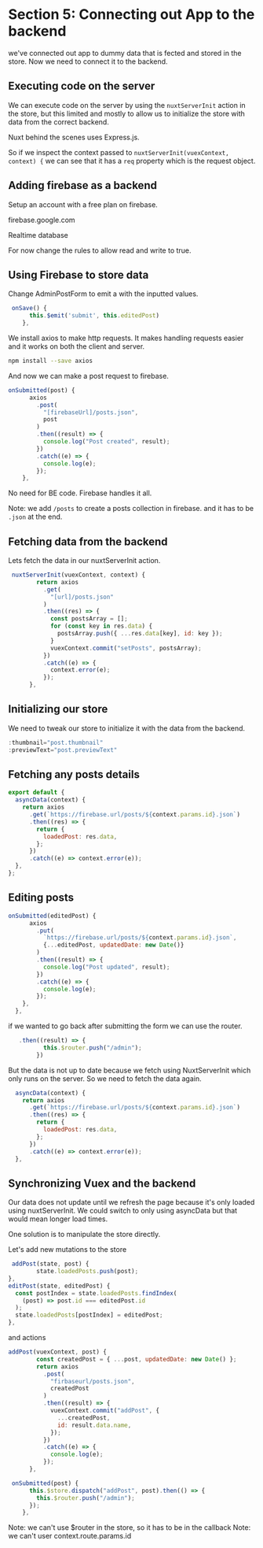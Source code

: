 # Section 5: Connecting out App to the backend

we've connected out app to dummy data that is fected and stored in the store. Now we need to connect it to the backend.

## Executing code on the server

We can execute code on the server by using the `nuxtServerInit` action in the store, but this limited and mostly to allow us to initialize the store with data from the correct backend.

Nuxt behind the scenes uses Express.js.

So if we inspect the context passed to `nuxtServerInit(vuexContext, context) {` we can see that it has a `req` property which is the request object.

## Adding firebase as a backend

Setup an account with a free plan on firebase.

firebase.google.com

Realtime database

For now change the rules to allow read and write to true.

## Using Firebase to store data

Change AdminPostForm to emit a with the inputted values.

```js
 onSave() {
      this.$emit('submit', this.editedPost)
    },
```

We install axios to make http requests. It makes handling requests easier and it works on both the client and server.

```bash
npm install --save axios
```

And now we can make a post request to firebase.

```js
onSubmitted(post) {
      axios
        .post(
          "[firebaseUrl]/posts.json",
          post
        )
        .then((result) => {
          console.log("Post created", result);
        })
        .catch((e) => {
          console.log(e);
        });
    },
```

No need for BE code. Firebase handles it all.

Note: we add `/posts` to create a posts collection in firebase. and it has to be `.json` at the end.

## Fetching data from the backend

Lets fetch the data in our nuxtServerInit action.

```js
 nuxtServerInit(vuexContext, context) {
        return axios
          .get(
            "[url]/posts.json"
          )
          .then((res) => {
            const postsArray = [];
            for (const key in res.data) {
              postsArray.push({ ...res.data[key], id: key });
            }
            vuexContext.commit("setPosts", postsArray);
          })
          .catch((e) => {
            context.error(e);
          });
      },
```

## Initializing our store

We need to tweak our store to initialize it with the data from the backend.

```js
:thumbnail="post.thumbnail"
:previewText="post.previewText"
```

## Fetching any posts details

```js
export default {
  asyncData(context) {
    return axios
      .get(`https://firebase.url/posts/${context.params.id}.json`)
      .then((res) => {
        return {
          loadedPost: res.data,
        };
      })
      .catch((e) => context.error(e));
  },
};
```

## Editing posts

```js
onSubmitted(editedPost) {
      axios
        .put(
          `https://firebase.url/posts/${context.params.id}.json`,
          {...editedPost, updatedDate: new Date()}
        )
        .then((result) => {
          console.log("Post updated", result);
        })
        .catch((e) => {
          console.log(e);
        });
    },
  },
```

if we wanted to go back after submitting the form we can use the router.

```js
   .then((result) => {
          this.$router.push("/admin");
        })
```

But the data is not up to date because we fetch using NuxtServerInit which only runs on the server. So we need to fetch the data again.

```js
  asyncData(context) {
    return axios
      .get(`https://firebase.url/posts/${context.params.id}.json`)
      .then((res) => {
        return {
          loadedPost: res.data,
        };
      })
      .catch((e) => context.error(e));
  },
```

## Synchronizing Vuex and the backend

Our data does not update until we refresh the page because it's only loaded using nuxtServerInit. We could switch to only using asyncData but that would mean longer load times.

One solution is to manipulate the store directly.

Let's add new mutations to the store

```js
 addPost(state, post) {
        state.loadedPosts.push(post);
},
editPost(state, editedPost) {
  const postIndex = state.loadedPosts.findIndex(
    (post) => post.id === editedPost.id
  );
  state.loadedPosts[postIndex] = editedPost;
},
```

and actions

```js
addPost(vuexContext, post) {
        const createdPost = { ...post, updatedDate: new Date() };
        return axios
          .post(
            "firbaseurl/posts.json",
            createdPost
          )
          .then((result) => {
            vuexContext.commit("addPost", {
              ...createdPost,
              id: result.data.name,
            });
          })
          .catch((e) => {
            console.log(e);
          });
      },

```

```js
 onSubmitted(post) {
      this.$store.dispatch("addPost", post).then(() => {
        this.$router.push("/admin");
      });
    },
```

Note: we can't use $router in the store, so it has to be in the callback
Note: we can't user context.route.params.id
